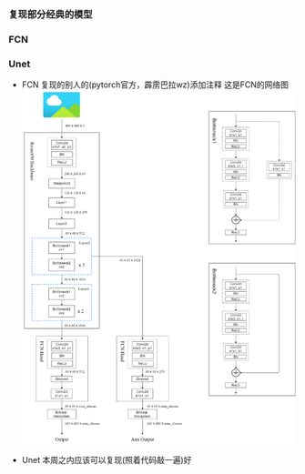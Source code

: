 ### 复现部分经典的模型

### FCN
### Unet

+ FCN
    复现的别人的(pytorch官方，霹雳巴拉wz)添加注释
    这是FCN的网络图
    <img src = "torch_fcn.png" alt = "Torch FCN的网络图">

+ Unet
    本周之内应该可以复现(照着代码敲一遍)好
